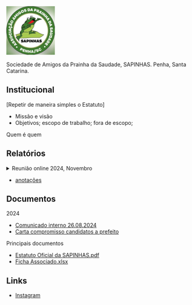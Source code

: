 
<img src="images/logo.jpg" width="128" /> 

Sociedade de Amigos da Prainha da Saudade, SAPINHAS. Penha, Santa Catarina.


## Institucional
 [Repetir de maneira simples o Estatuto]
  - Missão e visão
  - Objetivos; escopo de trabalho; fora de escopo;

Quem é quem

## Relatórios
 <details>
 <summary>Reunião online 2024, Novembro</summary>

A reunião de 10 de novembro de 2024 discutiu podas de árvores, projetos de decks e melhorias de acessibilidade, mas muitos planos não avançaram devido à falta de recursos da prefeitura. Foi destacada a necessidade de chuveiros na praia, sinalização e manutenção de espaços públicos. Doações arrecadadas visam a construção de um posto de saúde. Questões de trânsito e fiscalização também foram debatidas, assim como a preocupação com vegetação exótica e vandalismo. A reunião encerrou às 21h30.
 </details>
 
 - [anotações](<reunioes/2024-Nov-10.html>)


## Documentos

2024
  - [Comunicado interno 26.08.2024](<docs/2024/Comunicado 26.08.2024.pdf>)
  - [Carta compromisso candidatos a prefeito](<docs/2024/Carta_aos_Candidatos_a_Prefeito_29_assinado_AMAPGassinado_assinado_assinado.pdf>)

Principais documentos
  - [Estatuto Oficial da SAPINHAS.pdf](<docs/Estatuto Oficial da SAPINHAS.pdf>)
  - [Ficha Associado.xlsx](<docs/Ficha Associado.xlsx>)

## Links
- [Instagram](https://www.instagram.com/praia_da_saudade/)

